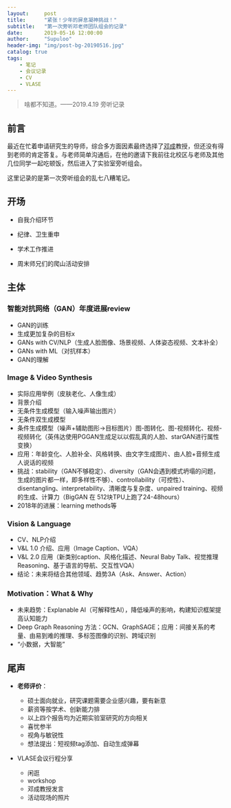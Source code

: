 ```yaml
---
layout:     post
title:      "紧张！少年的屏息凝神挑战！"
subtitle:   "第一次旁听邓老师团队组会的记录"
date:       2019-05-16 12:00:00
author:     "Supuloo"
header-img: "img/post-bg-20190516.jpg"
catalog: true
tags:
    - 笔记
    - 会议记录
    - CV
    - VLASE
---
```


> 啥都不知道。——2019.4.19 旁听记录


## 前言

最近在忙着申请研究生的导师，综合多方面因素最终选择了[邓成](http://see.xidian.edu.cn/faculty/chdeng/)教授，但还没有得到老师的肯定答复。与老师简单沟通后，在他的邀请下我前往北校区与老师及其他几位同学一起吃顿饭，然后进入了实验室旁听组会。

这里记录的是第一次旁听组会的乱七八糟笔记。



## 开场

- 自我介绍环节

- 纪律、卫生重申

- 学术工作推进

- 周末师兄们的爬山活动安排


## 主体

### 智能对抗网络（GAN）年度进展review

- GAN的训练
- 生成更加复杂的目标x
- GANs with CV/NLP（生成人脸图像、场景视频、人体姿态视频、文本补全）
- GANs with ML（对抗样本）
- GAN的理解


### Image & Video Synthesis

- 实际应用举例（皮肤老化、人像生成）
- 背景介绍
- 无条件生成模型（输入噪声输出图片）
- 无条件双生成模型
- 条件生成模型（噪声+辅助图形→目标图片）图-图转化、图-视频转化、视频-视频转化（英伟达使用PGGAN生成足以以假乱真的人脸、starGAN进行属性变换）
- 应用：年龄变化、人脸补全、风格转换、由文字生成图片、由人脸+音频生成人说话的视频
- 挑战：stability（GAN不够稳定）、diversity（GAN会遇到模式坍塌的问题，生成的图片都一样，即多样性不够）、controllability（可控性）、disentangling、interpretability、清晰度与复杂度、unpaired training、视频的生成、计算力（BigGAN 在 512块TPU上跑了24-48hours）
- 2018年的进展：learning methods等


### Vision & Language
- CV、NLP介绍
- V&L 1.0 介绍、应用（Image Caption、VQA）
- V&L 2.0 应用（新类别caption、风格化描述、Neural Baby Talk、视觉推理Reasoning、基于语言的导航、交互性VQA）
- 结论：未来将结合其他领域、趋势3A（Ask、Answer、Action）

### Motivation：What & Why
- 未来趋势：Explanable AI（可解释性AI），降低噪声的影响，构建知识框架提高认知能力
- Deep Graph Reasoning 方法：GCN、GraphSAGE；应用：间接关系的考量、由易到难的推理、多标签图像的识别、跨域识别
- “小数据，大智能”


## 尾声

- **老师评价**：
   - 硕士面向就业，研究课题需要企业感兴趣，要有新意
   - 薪资等按学术、创新能力排
   - 以上四个报告均为近期实验室研究的方向相关
   - 喜忧参半
   - 视角与敏锐性
   - 想法提出：短视频tag添加、自动生成弹幕

- VLASE会议行程分享
   - 闲逛
   - workshop
   - 邓成教授发言
   - 活动现场的照片
